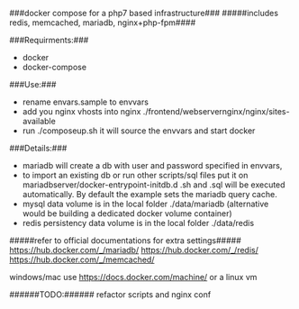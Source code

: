 ###docker compose for a php7 based infrastructure###
#####includes redis, memcached, mariadb, nginx+php-fpm####

###Requirments:###
* docker
* docker-compose

###Use:###
* rename envars.sample to envvars
* add you nginx vhosts into nginx ./frontend/webservernginx/nginx/sites-available
* run ./composeup.sh it will source the envvars and start docker

###Details:###
* mariadb will create a db with user and password specified in envvars,
* to import an existing db or run other scripts/sql files put it on mariadbserver/docker-entrypoint-initdb.d
  .sh and .sql will be executed automatically. By default the example sets the mariadb query cache.
* mysql data volume is in the local folder ./data/mariadb (alternative would be building a dedicated docker volume container)
* redis persistency data volume is in the local folder ./data/redis

#####refer to official documentations for extra settings#####
https://hub.docker.com/_/mariadb/
https://hub.docker.com/_/redis/
https://hub.docker.com/_/memcached/

windows/mac use https://docs.docker.com/machine/ or a linux vm

######TODO:######
refactor scripts and nginx conf


